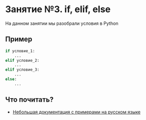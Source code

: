 # Занятие №3. if, elif, else

На данном занятии мы разобрали условия в Python

## Пример
```python
if условие_1:
    ...
elif условие_2:
    ...
elif условие_3:
    ...
else:
    ...
```

## Что почитать?

- [Небольшая документация с примерами на русском языке](https://pythonworld.ru/osnovy/instrukciya-if-elif-else-proverka-istinnosti-trexmestnoe-vyrazhenie-ifelse.html)

